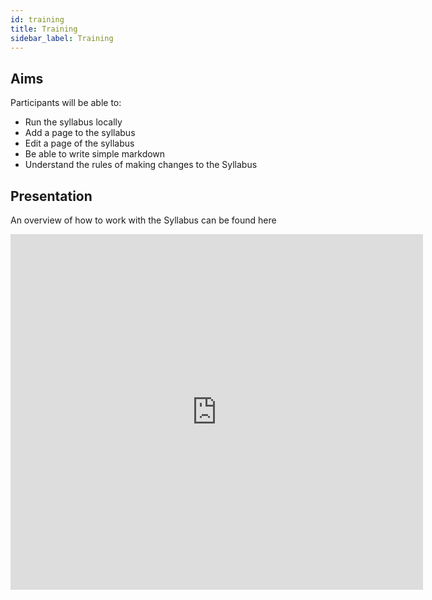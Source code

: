 ```yaml
---
id: training
title: Training
sidebar_label: Training
---
```


## Aims

Participants will be able to:

- Run the syllabus locally
- Add a page to the syllabus
- Edit a page of the syllabus
- Be able to write simple markdown
- Understand the rules of making changes to the Syllabus

## Presentation

An overview of how to work with the Syllabus can be found here

<iframe src="https://docs.google.com/presentation/d/e/2PACX-1vTqG_pb8IpUwl62Na1qec3oV9lXm23y_OOtwzX1EguRFfkcUVdfkj52H6PDqVToqmqwbBf2LiT6STZG/embed?start=false&loop=false&delayms=3000" frameborder="0" width="660" height="569" allowfullscreen="true" mozallowfullscreen="true" webkitallowfullscreen="true"></iframe>
